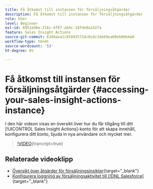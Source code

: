 ```yaml
---
title: Få åtkomst till instansen för försäljningsåtgärder
description: Få åtkomst till instansen för försäljningsåtgärder
role: User
level: Beginner
exl-id: 6851ed6e-216c-4f07-ab4c-18fde0a142fa
feature: Sales Insight Actions
source-git-commit: 63d4aea1c818d35724c0cdc14e69ea00eb06b4a0
workflow-type: tm+mt
source-wordcount: '53'
ht-degree: 0%

---
```


# Få åtkomst till instansen för försäljningsåtgärder {#accessing-your-sales-insight-actions-instance}

I den här videon visas en översikt över hur du får tillgång till ditt [!UICONTROL Sales Insight Actions]-konto för att skapa innehåll, konfigurera ditt konto, bjuda in nya användare och mycket mer.

>[!VIDEO](https://video.tv.adobe.com/v/340925/?quality=12&learn=on){trancript=true}

## Relaterade videoklipp

* [Översikt över åtgärder för försäljningsinsikter](/help/sales-insight-actions/sales-insight-actions-overview.md){target="_blank"}
* [Konfigurera loggning av försäljningsaktivitet till [!DNL Salesforce]](/help/sales-insight-actions/configure-sales-activity-logging-to-salesforce.md){target="_blank"}
